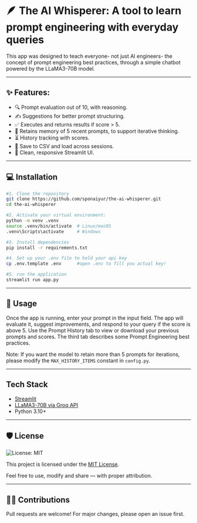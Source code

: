 # 🪶 The AI Whisperer: A tool to learn prompt engineering with everyday queries
This app was designed to teach everyone- not just AI engineers- the concept of prompt engineering best practices, through a simple chatbot powered by the LLaMA3-70B model.

---
## ✨ Features:
- 🔍 Prompt evaluation out of 10, with reasoning.
- ✍️ Suggestions for better prompt structuring.
- ✅ Executes and returns results if score > 5.
- 💭 Retains memory of 5 recent prompts, to support iterative thinking.
- ⏳ History tracking with scores.
- 💾 Save to CSV and load across sessions.
- 📐 Clean, responsive Streamlit UI.

---
## 💻 Installation
```bash
#1. Clone the repository
git clone https://github.com/sponaiyur/the-ai-whisperer.git
cd the-ai-whisperer

#2. Activate your virtual environment:
python -m venv .venv
source .venv/bin/activate  # Linux/macOS
.venv\Scripts\activate     # Windows

#3. Install dependencies
pip install -r requirements.txt

#4. Set up your .env file to hold your api key
cp .env.template .env      #open .env to fill you actual key!

#5. run the application
streamlit run app.py
```
---
## 🚀 Usage
Once the app is running, enter your prompt in the input field. The app will evaluate it, suggest improvements, and respond to your query if the score is above 5. Use the Prompt History tab to view or download your previous prompts and scores. The third tab describes some Prompt Engineering best practices.

Note: If you want the model to retain more than 5 prompts for iterations, please modify the `MAX_HISTORY_ITEMS` constant in `config.py`.

---
## Tech Stack
- [Streamlit](https://streamlit.io/)
- [LLaMA3-70B via Groq API](https://console.groq.com/)
- Python 3.10+

---

## 🛡️ License
![License: MIT](https://img.shields.io/badge/License-MIT-yellow.svg)

This project is licensed under the [MIT License](LICENSE).

Feel free to use, modify and share — with proper attribution. 

---
## 🙋‍♀️ Contributions
Pull requests are welcome! For major changes, please open an issue first.
